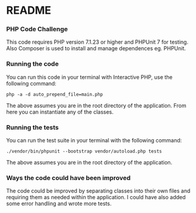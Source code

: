 # README
### PHP Code Challenge
This code requires PHP version 7.1.23 or higher and PHPUnit 7 for testing.
Also Composer is used to install and manage dependences eg. PHPUnit.
### Running the code
You can run this code in your terminal with Interactive PHP, use the following
command:
```
php -a -d auto_prepend_file=main.php
```
The above assumes you are in the root directory of the application.
From here you can instantiate any of the classes.
### Running the tests
You can run the test suite in your terminal with the following command:
```
./vendor/bin/phpunit --bootstrap vendor/autoload.php tests
```
The above assumes you are in the root directory of the application.
### Ways the code could have been improved
The code could be improved by separating classes into their own files and
requiring them as needed within the application. I could have also added some
error handling and wrote more tests.